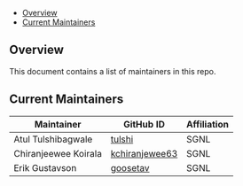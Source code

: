 - [Overview](#overview)
- [Current Maintainers](#current-maintainers)

## Overview

This document contains a list of maintainers in this repo.

## Current Maintainers

| Maintainer           | GitHub ID                                                 | Affiliation |
| ---------------------| --------------------------------------------------------- | ----------- |
| Atul Tulshibagwale   | [tulshi](https://github.com/tulshi)                     | SGNL        |
| Chiranjeewee Koirala | [kchiranjewee63](https://github.com/orgs/tokenetes/people/kchiranjewee63)                       | SGNL      |
| Erik Gustavson     | [goosetav](https://github.com/goosetav)                           | SGNL      |
